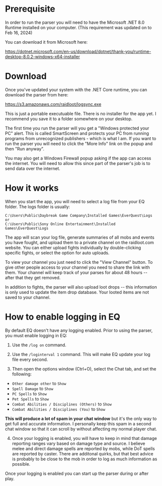 # Prerequisite

In order to run the parser you will need to have the Microsoft .NET 8.0 Runtime installed on your computer. (This requirement was updated on to Feb 16, 2024)

You can download it from Microsoft here:

https://dotnet.microsoft.com/en-us/download/dotnet/thank-you/runtime-desktop-8.0.2-windows-x64-installer

# Download

Once you've updated your system with the .NET Core runtime, you can download the parser from here:

https://s3.amazonaws.com/raidloot/logsync.exe

This is just a portable executuable file. There is no installer for the app yet. I recommend you save it to a folder somewhere on your desktop.

The first time you run the parser will you get a "Windows protected your PC" alert. This is called SmartScreen and protects your PC from running programs from unrecognized publishers - which is what I am. If you want to run the parser you will need to click the "More Info" link on the popup and then "Run anyway".

You may also get a Windows Firewall popup asking if the app can access the internet. You will need to allow this since part of the parser's job is to send data over the internet.

# How it works

When you start the app, you will need to select a log file from your EQ folder. The logs folder is usually:

```
C:\Users\Public\Daybreak Game Company\Installed Games\EverQuest\Logs
or
C:\Users\Public\Sony Online Entertainment\Installed Games\EverQuest\Logs
```

The app will scan your log file, generate summaries of all mobs and events you have fought, and upload them to a private channel on the raidloot.com website. You can either upload fights individually by double-clicking specific fights, or select the option for auto uploads.

To view your channel you just need to click the "View Channel" button. To give other people access to your channel you need to share the link with them. Your channel will keep track of your parses for about 48 hours -- after that they get removed.

In addition to fights, the parser will also upload loot drops -- this information is only used to update the item drop database. Your looted items are not saved to your channel.

# How to enable logging in EQ

By default EQ doesn't have any logging enabled. Prior to using the parser, you must enable logging in EQ:

1. Use the `/log on` command.

2. Use the `/loginterval 1` command. This will make EQ update your log file every second.

3. Then open the options window (Ctrl+O), select the Chat tab, and set the following:

-   `Other damage other` to `Show`
-   `Spell Damage` to `Show`
-   `PC Spells` to `Show`
-   `Pet Spells` to `Show`
-   `Combat Abilities / Disciplines (Others)` to `Show`
-   `Combat Abilities / Disciplines (You)` to `Show`

**This will produce a lot of spam in your chat window** but it's the only way to get full and accurate information. I personally keep this spam in a second chat window so that it can scroll by without affecting my normal player chat.

4. Once your logging is enabled, you will have to keep in mind that damage reporting ranges vary based on damage type and source. I believe melee and direct damage spells are reported by mobs, while DoT spells are reported by caster. There are additonal quirks, but that best advice is probably to be close to the mob in order to log as much information as possible.

Once your logging is enabled you can start up the parser during or after play.
